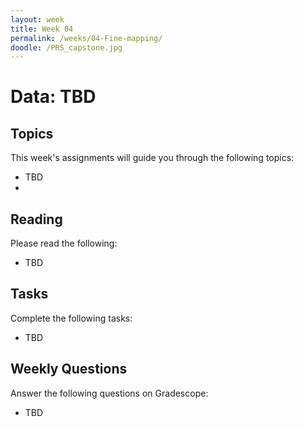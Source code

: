 ```yaml
---
layout: week
title: Week 04
permalink: /weeks/04-Fine-mapping/
doodle: /PRS_capstone.jpg
---
```


# Data: TBD

## Topics

This week's assignments will guide you through the following topics:
* TBD
* 
## Reading

Please read the following:
* TBD

## Tasks

Complete the following tasks:

* TBD

## Weekly Questions

Answer the following questions on Gradescope:
* TBD
